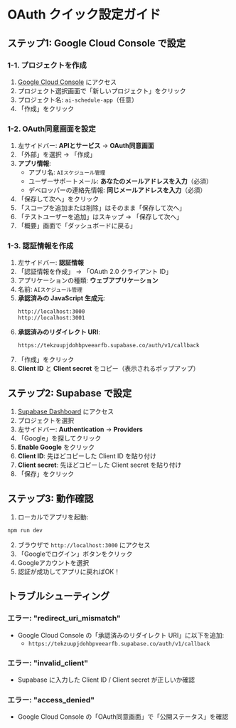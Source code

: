 # OAuth クイック設定ガイド

## ステップ1: Google Cloud Console で設定

### 1-1. プロジェクトを作成
1. [Google Cloud Console](https://console.cloud.google.com) にアクセス
2. プロジェクト選択画面で「新しいプロジェクト」をクリック
3. プロジェクト名: `ai-schedule-app`（任意）
4. 「作成」をクリック

### 1-2. OAuth同意画面を設定
1. 左サイドバー: **APIとサービス** → **OAuth同意画面**
2. 「外部」を選択 → 「作成」
3. **アプリ情報**:
   - アプリ名: `AIスケジュール管理`
   - ユーザーサポートメール: **あなたのメールアドレスを入力**（必須）
   - デベロッパーの連絡先情報: **同じメールアドレスを入力**（必須）
4. 「保存して次へ」をクリック
5. 「スコープを追加または削除」はそのまま「保存して次へ」
6. 「テストユーザーを追加」はスキップ → 「保存して次へ」
7. 「概要」画面で「ダッシュボードに戻る」

### 1-3. 認証情報を作成
1. 左サイドバー: **認証情報**
2. 「認証情報を作成」 → 「OAuth 2.0 クライアント ID」
3. アプリケーションの種類: **ウェブアプリケーション**
4. 名前: `AIスケジュール管理`
5. **承認済みの JavaScript 生成元**:
   ```
   http://localhost:3000
   http://localhost:3001
   ```
6. **承認済みのリダイレクト URI**:
   ```
   https://tekzuupjdohbpveearfb.supabase.co/auth/v1/callback
   ```
7. 「作成」をクリック
8. **Client ID** と **Client secret** をコピー（表示されるポップアップ）

## ステップ2: Supabase で設定

1. [Supabase Dashboard](https://supabase.com/dashboard) にアクセス
2. プロジェクトを選択
3. 左サイドバー: **Authentication** → **Providers**
4. 「Google」を探してクリック
5. **Enable Google** をクリック
6. **Client ID**: 先ほどコピーした Client ID を貼り付け
7. **Client secret**: 先ほどコピーした Client secret を貼り付け
8. 「保存」をクリック

## ステップ3: 動作確認

1. ローカルでアプリを起動:
```bash
npm run dev
```

2. ブラウザで `http://localhost:3000` にアクセス
3. 「Googleでログイン」ボタンをクリック
4. Googleアカウントを選択
5. 認証が成功してアプリに戻ればOK！

## トラブルシューティング

### エラー: "redirect_uri_mismatch"
- Google Cloud Console の「承認済みのリダイレクト URI」に以下を追加:
  - `https://tekzuupjdohbpveearfb.supabase.co/auth/v1/callback`

### エラー: "invalid_client"
- Supabase に入力した Client ID / Client secret が正しいか確認

### エラー: "access_denied"
- Google Cloud Console の「OAuth同意画面」で「公開ステータス」を確認

